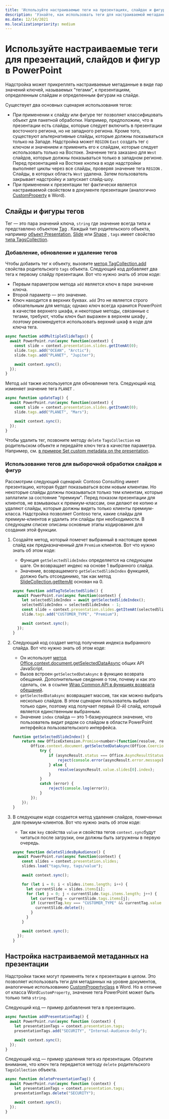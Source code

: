 ```yaml
---
title: 'Используйте настраиваемые теги на презентациях, слайдах и фигурах в PowerPoint'
description: 'Узнайте, как использовать теги для настраиваемой метаданных о презентациях, слайдах и фигурах.'
ms.date: 12/14/2021
ms.localizationpriority: medium
---
```


# <a name="use-custom-tags-for-presentations-slides-and-shapes-in-powerpoint"></a>Используйте настраиваемые теги для презентаций, слайдов и фигур в PowerPoint

Надстройка может прикреплять настраиваемые метаданные в виде пар значений ключей, называемых "тегами", к презентациям, определенным слайдам и определенным фигурам на слайде.

Существует два основных сценария использования тегов:

- При применении к слайду или фигуре тег позволяет классифицовать объект для пакетной обработки. Например, предположим, что в презентации есть слайды, которые следует включить в презентации восточного региона, но не западного региона. Кроме того, существуют альтернативные слайды, которые должны показываться только на Западе. Надстройка может `REGION` `East` создать тег с ключом и значением и применить его к слайдам, которые следует использовать только на Востоке. Значение тега заказано для `West` слайдов, которые должны показываться только в западном регионе. Перед презентацией на Востоке кнопка в коде надстройки выполняет циклы через все слайды, проверяя значение тега `REGION` . Слайды, в которых область `West` удалена. Затем пользователь закрывает надстройку и запускает слайд-шоу.
- При применении к презентации тег фактически является настраиваемой свойством в документе презентации (аналогично [CustomProperty](/javascript/api/word/word.customproperty) в Word).

## <a name="tag-slides-and-shapes"></a>Слайды и фигуры тегов

Тег — это пара значений ключа, `string` где значение всегда типа и представлено объектом [Tag](/javascript/api/powerpoint/powerpoint.tag) . Каждый тип родительского объекта, например [объект Presentation](/javascript/api/powerpoint/powerpoint.presentation), [Slide](/javascript/api/powerpoint/powerpoint.slide) или [Shape](/javascript/api/powerpoint/powerpoint.shape) , `tags` имеет свойство [типа TagsCollection](/javascript/api/powerpoint/powerpoint.tagcollection).

### <a name="add-update-and-delete-tags"></a>Добавление, обновление и удаление тегов

Чтобы добавить тег к объекту, вызовите [метод TagCollection.add](/javascript/api/powerpoint/powerpoint.tagcollection#powerpoint-powerpoint-tagcollection-add-member(1)) свойства родительского `tags` объекта. Следующий код добавляет два тега к первому слайду презентации. Вот что нужно знать об этом коде:

- Первым параметром метода `add` является ключ в паре значение ключа.
- Второй параметр — это значение.
- Ключ находится в верхних буквах. `add` Это не является строго обязательным для метода; однако ключ всегда хранится PowerPoint в качестве верхнего шкафа, и некоторые методы, связанные с тегами, требуют, чтобы ключ был выражен в верхнем шкафу *, поэтому* рекомендуется использовать верхний шкаф в коде для ключа тега.

```javascript
async function addMultipleSlideTags() {
  await PowerPoint.run(async function(context) {
    const slide = context.presentation.slides.getItemAt(0);
    slide.tags.add("OCEAN", "Arctic");
    slide.tags.add("PLANET", "Jupiter");

    await context.sync();
  });
}
```

Метод `add` также используется для обновления тега. Следующий код изменяет значение тега `PLANET` .

```javascript
async function updateTag() {
  await PowerPoint.run(async function(context) {
    const slide = context.presentation.slides.getItemAt(0);
    slide.tags.add("PLANET", "Mars");

    await context.sync();
  });
}
```

Чтобы удалить тег, позвоните методу `delete` `TagsCollection` на родительском объекте и передайте ключ тега в качестве параметра. Например, см. [в примере Set custom metadata on the presentation](#set-custom-metadata-on-the-presentation).

### <a name="use-tags-to-selectively-process-slides-and-shapes"></a>Использование тегов для выборочной обработки слайдов и фигур

Рассмотрим следующий сценарий: Contoso Consulting имеет презентацию, которая будет показываться всем новым клиентам. Но некоторые слайды должны показываться только тем клиентам, которые заплатили за состояние "премиум". Перед показом презентации для клиентов, не взмываюых к премиум-классам, они делают ее копию и удаляют слайды, которые должны видеть только клиенты премиум-класса. Надстройка позволяет Contoso теги, какие слайды для премиум-клиентов и удалить эти слайды при необходимости. В следующем списке описаны основные этапы кодирования для создания этой функции.

1. Создайте метод, который помечет выбранный в настоящее время слайд как предназначенный для `Premium` клиентов. Вот что нужно знать об этом коде:

    - Функция `getSelectedSlideIndex` определяется на следующем шаге. Он возвращает индекс на основе 1 выбранного слайда.
    - Значение, возвращаемого `getSelectedSlideIndex` функцией, должно быть отсоединимо, так как метод [SlideCollection.getItemAt](/javascript/api/powerpoint/powerpoint.slidecollection#powerpoint-powerpoint-slidecollection-getitemat-member(1)) основан на 0.

    ```javascript
    async function addTagToSelectedSlide() {
      await PowerPoint.run(async function(context) {
        let selectedSlideIndex = await getSelectedSlideIndex();
        selectedSlideIndex = selectedSlideIndex - 1;
        const slide = context.presentation.slides.getItemAt(selectedSlideIndex);
        slide.tags.add("CUSTOMER_TYPE", "Premium");
    
        await context.sync();
      });
    }
    ```

2. Следующий код создает метод получения индекса выбранного слайда. Вот что нужно знать об этом коде:

    - Он использует [метод Office.context.document.getSelectedDataAsync](/javascript/api/office/office.document#office-office-document-getselecteddataasync-member(1)) общих API JavaScript.
    - Вызов встроен `getSelectedDataAsync` в функцию возврата обещаний. Дополнительные сведения о том, почему и как это сделать, см. в ссылке [Wrap Common API в функциях возврата обещаний](../develop/asynchronous-programming-in-office-add-ins.md#wrap-common-apis-in-promise-returning-functions).
    - `getSelectedDataAsync` возвращает массив, так как можно выбрать несколько слайдов. В этом сценарии пользователь выбрал только один, поэтому код получает первый (0-й) слайд, который является единственным выбранным.
    - Значение `index` слайда — это 1-базирующееся значение, что пользователь видит рядом со слайдом в области PowerPoint интерфейса пользовательского интерфейса.

    ```javascript
    function getSelectedSlideIndex() {
        return new OfficeExtension.Promise<number>(function(resolve, reject) {
            Office.context.document.getSelectedDataAsync(Office.CoercionType.SlideRange, function(asyncResult) {
                try {
                    if (asyncResult.status === Office.AsyncResultStatus.Failed) {
                        reject(console.error(asyncResult.error.message));
                    } else {
                        resolve(asyncResult.value.slides[0].index);
                    }
                } 
                catch (error) {
                    reject(console.log(error));
                }
            });
        });
    }
    ```

3. В следующем коде создается метод удаления слайдов, помеченных для премиум-клиентов. Вот что нужно знать об этом коде:

    - Так как `key` свойства `value` и свойства тегов `context.sync`будут читаться после загрузки, они должны быть загружены в первую очередь.

    ```javascript
    async function deleteSlidesByAudience() {
      await PowerPoint.run(async function(context) {
        const slides = context.presentation.slides;
        slides.load("tags/key, tags/value");
    
        await context.sync();
    
        for (let i = 0; i < slides.items.length; i++) {
          let currentSlide = slides.items[i];
          for (let j = 0; j < currentSlide.tags.items.length; j++) {
            let currentTag = currentSlide.tags.items[j];
            if (currentTag.key === "CUSTOMER_TYPE" && currentTag.value === "Premium") {
              currentSlide.delete();
            }
          }
        }
    
        await context.sync();
      });
    }
    ```

## <a name="set-custom-metadata-on-the-presentation"></a>Настройка настраиваемой метаданных на презентации

Надстройки также могут применять теги к презентации в целом. Это позволяет использовать теги для метаданных на уровне документов, аналогичные использованию [CustomPropertyclass](/javascript/api/word/word.customproperty) в Word. Но в отличие от класса Word`CustomProperty`, значение тега PowerPoint может быть только типа `string`.

Следующий код — пример добавления тега в презентацию. 

```javascript
async function addPresentationTag() {
  await PowerPoint.run(async function (context) {
    let presentationTags = context.presentation.tags;
    presentationTags.add("SECURITY", "Internal-Audience-Only");

    await context.sync();
  });
}
```

Следующий код — пример удаления тега из презентации. Обратите внимание, что ключ тега передается методу `delete` родительского `TagsCollection` объекта.

```javascript
async function deletePresentationTag() {
  await PowerPoint.run(async function (context) {
    let presentationTags = context.presentation.tags;
    presentationTags.delete("SECURITY");

    await context.sync();
  });
}
```
